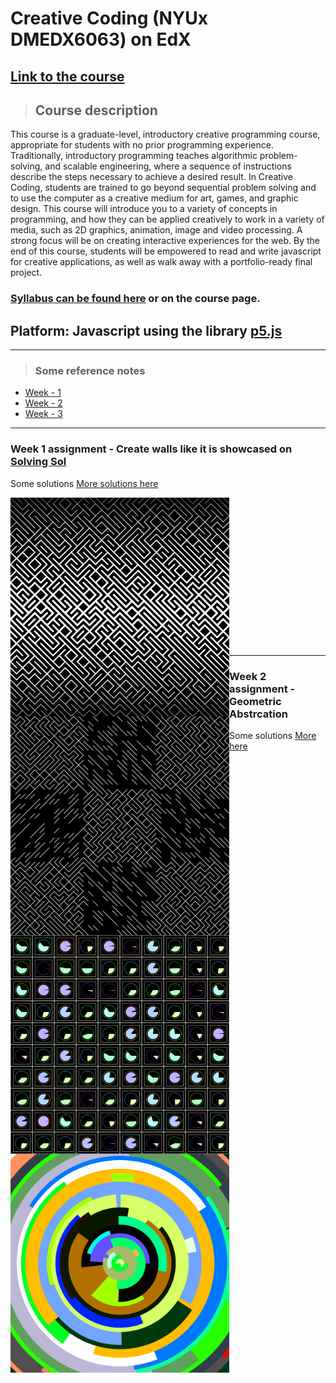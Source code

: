 # Creative Coding (NYUx DMEDX6063) on EdX

## [Link to the course](https://www.edx.org/course/creative-coding)

>## Course description
This course is a graduate-level, introductory creative programming course, appropriate for students with no prior programming experience. Traditionally, introductory programming teaches algorithmic problem-solving, and scalable engineering, where a sequence of instructions describe the steps necessary to achieve a desired result. In Creative Coding, students are trained to go beyond sequential problem solving and to use the computer as a creative medium for art, games, and graphic design. This course will introduce you to a variety of concepts in programming, and how they can be applied creatively to work in a variety of media, such as 2D graphics, animation, image and video processing. A strong focus will be on creating interactive experiences for the web. By the end of this course, students will be empowered to read and write javascript for creative applications, as well as walk away with a portfolio-ready final project.

### [Syllabus can be found here](/syllabus.md) or on the course page.

## Platform: Javascript using the library [p5.js](p5js.org)
----
>### Some reference notes
- [Week - 1](Week-1/readme.md)
- [Week - 2](Week-2/readme.md)
- [Week - 3](Week-3/readme.md)
----

### Week 1 assignment - Create walls like it is showcased on [Solving Sol](solvingsol.com)

Some solutions [More solutions here](week1_HW_solvingsol/readme.md)

<img align="left" src="week1_HW_solvingsol/Solutions_SolivngSol/solvingsol_No7.png" width="350">
<img align="left" src="week1_HW_solvingsol/Solutions_SolivngSol/solvingsol_No8.png" width="350">
<br/><br/>
<br/><br/>
<br/><br/>
<br/><br/>
<br/><br/>
<br/><br/>
<br/><br/>

----
### Week 2 assignment - Geometric Abstrcation

Some solutions [More here](week2_HW_GeometryAbstraction/readme.md)

<img align="left" src="week2_HW_GeometryAbstraction/Solutions/geometricAbstrcation_No3.png" width="350">
<img align="left" src="week2_HW_GeometryAbstraction/Solutions/geometricAbstrcation_No4.png" width="350">
<br/><br/>
